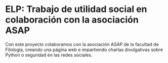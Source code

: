 # ELP: Trabajo de utilidad social en colaboración con la asociación ASAP

Con este proyecto colaboramos con la asociación ASAP de la facultad de Filología, creando una página web e impartiendo charlas divulgativas sobre Python o seguridad en las redes sociales.

